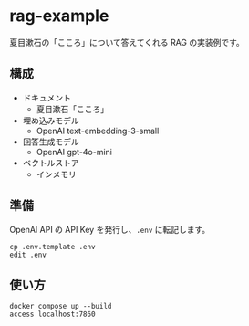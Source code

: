 # rag-example

夏目漱石の「こころ」について答えてくれる RAG の実装例です。

## 構成

- ドキュメント
  - 夏目漱石「こころ」
- 埋め込みモデル
  - OpenAI text-embedding-3-small
- 回答生成モデル
  - OpenAI gpt-4o-mini
- ベクトルストア
  - インメモリ

## 準備

OpenAI API の API Key を発行し、`.env` に転記します。

```
cp .env.template .env
edit .env
```

## 使い方

```
docker compose up --build
access localhost:7860
```
